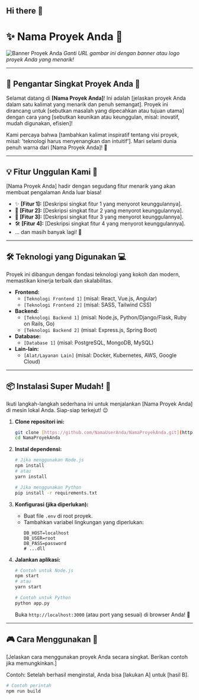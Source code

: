 ## Hi there 👋

<!--
**rzalvaero/rzalvaero** is a ✨ _special_ ✨ repository because its `README.md` (this file) appears on your GitHub profile.

Here are some ideas to get you started:

- 🔭 I’m currently working on ...
- 🌱 I’m currently learning ...
- 👯 I’m looking to collaborate on ...
- 🤔 I’m looking for help with ...
- 💬 Ask me about ...
- 📫 How to reach me: ...
- 😄 Pronouns: ...
- ⚡ Fun fact: ...
-->

# ✨ Nama Proyek Anda 🌈

![Banner Proyek Anda](https://via.placeholder.com/1200x400/FFD1DC/FFFFFF?text=Selamat+Datang+di+Proyek+Penuh+Warna+Anda!)
*Ganti URL gambar ini dengan banner atau logo proyek Anda yang menarik!*

---

## 🚀 Pengantar Singkat Proyek Anda 🎉

Selamat datang di **[Nama Proyek Anda]**! Ini adalah [jelaskan proyek Anda dalam satu kalimat yang menarik dan penuh semangat]. Proyek ini dirancang untuk [sebutkan masalah yang dipecahkan atau tujuan utama] dengan cara yang [sebutkan keunikan atau keunggulan, misal: inovatif, mudah digunakan, efisien]!

Kami percaya bahwa [tambahkan kalimat inspiratif tentang visi proyek, misal: 'teknologi harus menyenangkan dan intuitif']. Mari selami dunia penuh warna dari [Nama Proyek Anda]! 🌟

---

## 💡 Fitur Unggulan Kami 🎨

[Nama Proyek Anda] hadir dengan segudang fitur menarik yang akan membuat pengalaman Anda luar biasa!

* ✨ **[Fitur 1]:** [Deskripsi singkat fitur 1 yang menyorot keunggulannya].
* 🚀 **[Fitur 2]:** [Deskripsi singkat fitur 2 yang menyorot keunggulannya].
* 💖 **[Fitur 3]:** [Deskripsi singkat fitur 3 yang menyorot keunggulannya].
* 🛠️ **[Fitur 4]:** [Deskripsi singkat fitur 4 yang menyorot keunggulannya].
* ... dan masih banyak lagi! 🤩

---

## 🛠️ Teknologi yang Digunakan 💻

Proyek ini dibangun dengan fondasi teknologi yang kokoh dan modern, memastikan kinerja terbaik dan skalabilitas.

* **Frontend:**
    * `[Teknologi Frontend 1]` (misal: React, Vue.js, Angular)
    * `[Teknologi Frontend 2]` (misal: SASS, Tailwind CSS)
* **Backend:**
    * `[Teknologi Backend 1]` (misal: Node.js, Python/Django/Flask, Ruby on Rails, Go)
    * `[Teknologi Backend 2]` (misal: Express.js, Spring Boot)
* **Database:**
    * `[Database 1]` (misal: PostgreSQL, MongoDB, MySQL)
* **Lain-lain:**
    * `[Alat/Layanan Lain]` (misal: Docker, Kubernetes, AWS, Google Cloud)

---

## 📦 Instalasi Super Mudah! 🚀

Ikuti langkah-langkah sederhana ini untuk menjalankan [Nama Proyek Anda] di mesin lokal Anda. Siap-siap terkejut! 😉

1.  **Clone repositori ini:**
    ```bash
    git clone [https://github.com/NamaUserAnda/NamaProyekAnda.git](https://github.com/NamaUserAnda/NamaProyekAnda.git)
    cd NamaProyekAnda
    ```

2.  **Instal dependensi:**
    ```bash
    # Jika menggunakan Node.js
    npm install
    # atau
    yarn install

    # Jika menggunakan Python
    pip install -r requirements.txt
    ```

3.  **Konfigurasi (jika diperlukan):**
    * Buat file `.env` di root proyek.
    * Tambahkan variabel lingkungan yang diperlukan:
        ```
        DB_HOST=localhost
        DB_USER=root
        DB_PASS=password
        # ...dll
        ```

4.  **Jalankan aplikasi:**
    ```bash
    # Contoh untuk Node.js
    npm start
    # atau
    yarn start

    # Contoh untuk Python
    python app.py
    ```
    Buka `http://localhost:3000` (atau port yang sesuai) di browser Anda! 🎉

---

## 🎮 Cara Menggunakan 🚀

[Jelaskan cara menggunakan proyek Anda secara singkat. Berikan contoh jika memungkinkan.]

Contoh:
Setelah berhasil menginstal, Anda bisa [lakukan A] untuk [hasil B].
```bash
# Contoh perintah
npm run build
